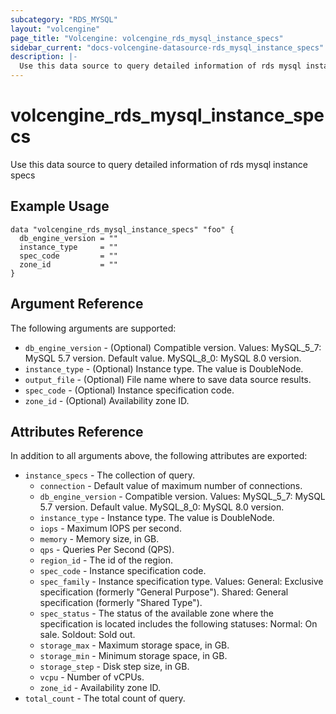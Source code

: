 ```yaml
---
subcategory: "RDS_MYSQL"
layout: "volcengine"
page_title: "Volcengine: volcengine_rds_mysql_instance_specs"
sidebar_current: "docs-volcengine-datasource-rds_mysql_instance_specs"
description: |-
  Use this data source to query detailed information of rds mysql instance specs
---
```

# volcengine_rds_mysql_instance_specs
Use this data source to query detailed information of rds mysql instance specs
## Example Usage
```hcl
data "volcengine_rds_mysql_instance_specs" "foo" {
  db_engine_version = ""
  instance_type     = ""
  spec_code         = ""
  zone_id           = ""
}
```
## Argument Reference
The following arguments are supported:
* `db_engine_version` - (Optional) Compatible version. Values:
MySQL_5_7: MySQL 5.7 version. Default value.
MySQL_8_0: MySQL 8.0 version.
* `instance_type` - (Optional) Instance type. The value is DoubleNode.
* `output_file` - (Optional) File name where to save data source results.
* `spec_code` - (Optional) Instance specification code.
* `zone_id` - (Optional) Availability zone ID.

## Attributes Reference
In addition to all arguments above, the following attributes are exported:
* `instance_specs` - The collection of query.
    * `connection` - Default value of maximum number of connections.
    * `db_engine_version` - Compatible version. Values:
MySQL_5_7: MySQL 5.7 version. Default value.
MySQL_8_0: MySQL 8.0 version.
    * `instance_type` - Instance type. The value is DoubleNode.
    * `iops` - Maximum IOPS per second.
    * `memory` - Memory size, in GB.
    * `qps` - Queries Per Second (QPS).
    * `region_id` - The id of the region.
    * `spec_code` - Instance specification code.
    * `spec_family` - Instance specification type. Values:
General: Exclusive specification (formerly "General Purpose").
Shared: General specification (formerly "Shared Type").
    * `spec_status` - The status of the available zone where the specification is located includes the following statuses:
Normal: On sale.
Soldout: Sold out.
    * `storage_max` - Maximum storage space, in GB.
    * `storage_min` - Minimum storage space, in GB.
    * `storage_step` - Disk step size, in GB.
    * `vcpu` - Number of vCPUs.
    * `zone_id` - Availability zone ID.
* `total_count` - The total count of query.


